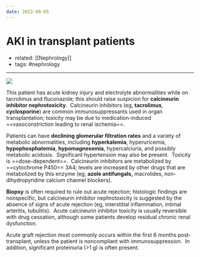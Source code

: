 ```yaml
---
date: 2022-08-05
---
```


# AKI in transplant patients

- related: [[Nephrology]]
- tags: #nephrology
---

![](https://photos.thisispiggy.com/file/wikiFiles/20220805110910.png)

This patient has acute kidney injury and electrolyte abnormalities while on tacrolimus and fluconazole; this should raise suspicion for **calcineurin inhibitor nephrotoxicity**.  Calcineurin inhibitors (eg, **tacrolimus**, **cyclosporine**) are common immunosuppressants used in organ transplantation; toxicity may be due to medication-induced ==vasoconstriction leading to renal ischemia==.

Patients can have **declining glomerular filtration rates** and a variety of metabolic abnormalities, including **hyperkalemia**, hyperuricemia, **hypophosphatemia**, **hypomagnesemia**, hypercalciuria, and possibly metabolic acidosis.  Significant hypertension may also be present.  Toxicity is ==dose-dependent==.  Calcineurin inhibitors are metabolized by ==cytochrome P450== 3A4; levels are increased by other drugs that are metabolized by this enzyme (eg, **azole antifungals,** macrolides, non-dihydropyridine calcium channel blockers).

**Biopsy** is often required to rule out acute rejection; histologic findings are nonspecific, but calcineurin inhibitor nephrotoxicity is suggested by the absence of signs of acute rejection (eg, interstitial inflammation, intimal arteritis, tubulitis).  Acute calcineurin inhibitor toxicity is usually reversible with drug cessation, although some patients develop residual chronic renal dysfunction.

Acute graft rejection most commonly occurs within the first 6 months post-transplant, unless the patient is noncompliant with immunosuppression.  In addition, significant proteinuria (>1 g) is often present.
